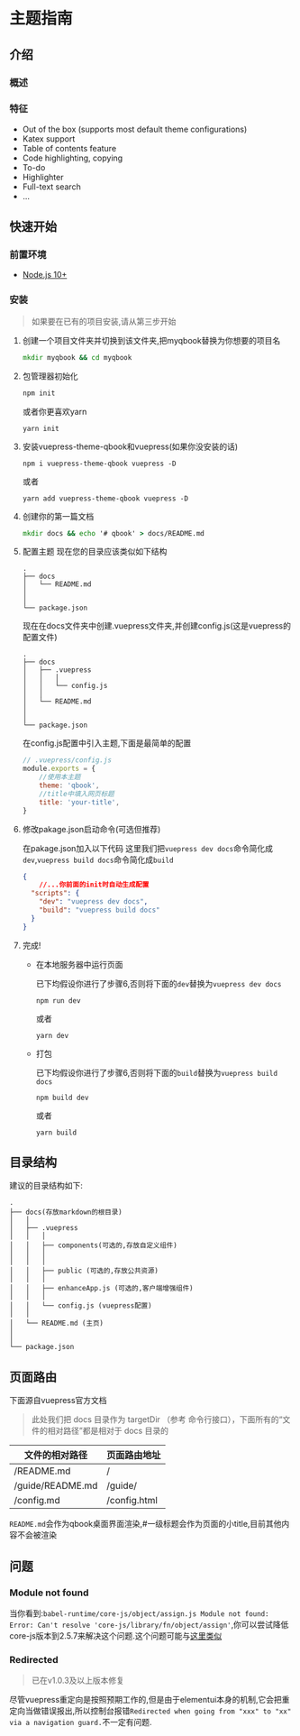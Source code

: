# 主题指南
## 介绍
### 概述

### 特征
- Out of the box (supports most default theme configurations)
- Katex support
- Table of contents feature
- Code highlighting, copying
- To-do
- Highlighter
- Full-text search
- ...

## 快速开始
### 前置环境
- [Node.js 10+](https://nodejs.org/en)

### 安装
> 如果要在已有的项目安装,请从第三步开始
1. 创建一个项目文件夹并切换到该文件夹,把myqbook替换为你想要的项目名
    ```cmd
    mkdir myqbook && cd myqbook
    ```
2. 包管理器初始化


    ```sh
    npm init
    ```

    或者你更喜欢yarn  

    ```
    yarn init 
    ```
3. 安装vuepress-theme-qbook和vuepress(如果你没安装的话)
    ```
    npm i vuepress-theme-qbook vuepress -D
    ```

    或者

    ```
    yarn add vuepress-theme-qbook vuepress -D
    ```
4. 创建你的第一篇文档
    ```cmd
    mkdir docs && echo '# qbook' > docs/README.md
    ```
5. 配置主题
    现在您的目录应该类似如下结构
     ```
    .
    ├── docs
    │   └── README.md
    │   
    │ 
    └── package.json
    ```
    现在在docs文件夹中创建.vuepress文件夹,并创建config.js(这是vuepress的配置文件)
    ```
    .
    ├── docs
    │   ├── .vuepress 
    │   │   │
    │   │   └── config.js
    │   │ 
    │   └── README.md
    │   
    │ 
    └── package.json
    ```
    在config.js配置中引入主题,下面是最简单的配置
    ```js
    // .vuepress/config.js
    module.exports = {
        //使用本主题
        theme: 'qbook',
        //title中填入网页标题
        title: 'your-title',
    }
    ```
6. 修改pakage.json启动命令(可选但推荐)
   
   在pakage.json加入以下代码
   这里我们把`vuepress dev docs`命令简化成`dev`,`vuepress build docs`命令简化成`build`
   
    ```json
    {
        //...你前面的init时自动生成配置
      "scripts": {
        "dev": "vuepress dev docs",
        "build": "vuepress build docs"
      }
    }
    ```

7. 完成!
   - 在本地服务器中运行页面

        已下均假设你进行了步骤6,否则将下面的`dev`替换为`vuepress dev docs`

        ```
        npm run dev
        ```
        或者
        ```
        yarn dev
        ```
   - 打包

        已下均假设你进行了步骤6,否则将下面的`build`替换为`vuepress build docs`

        ```
        npm build dev
        ```
        或者
        ```
        yarn build
        ```
 
## 目录结构
建议的目录结构如下:
```
.
├── docs(存放markdown的根目录)
│   │   
│   ├── .vuepress 
│   │   │
│   │   ├── components(可选的,存放自定义组件)
│   │   │
│   │   │
│   │   ├── public (可选的,存放公共资源)
│   │   │
│   │   ├── enhanceApp.js (可选的,客户端增强组件)
│   │   │
│   │   └── config.js (vuepress配置)
│   │ 
│   └── README.md (主页)
│   
│ 
└── package.json
```
## 页面路由

下面源自vuepress官方文档

> 此处我们把 docs 目录作为 targetDir （参考 命令行接口），下面所有的“文件的相对路径”都是相对于 docs 目录的

|文件的相对路径	   |页面路由地址  |
| ---              | ---          |
|/README.md	       |   /          |
|/guide/README.md  |  /guide/     | 
|/config.md	       | /config.html |

`README.md`会作为qbook桌面界面渲染,#一级标题会作为页面的小title,目前其他内容不会被渲染


## 问题
### Module not found
当你看到:`babel-runtime/core-js/object/assign.js Module not found: Error: Can't resolve 'core-js/library/fn/object/assign'`,你可以尝试降低core-js版本到2.5.7来解决这个问题.这个问题可能与[这里类似](https://stackoverflow.com/questions/55308769/module-not-found-error-cant-resolve-core-js-es6#:~:text=To%20resolve%20this%20error%2C%20you%20can%20downgrade%20the,In%20my%20case%2C%20with%20Angular%2C%20this%20works%20ok.)

### Redirected
> 已在v1.0.3及以上版本修复

尽管vuepress重定向是按照预期工作的,但是由于elementui本身的机制,它会把重定向当做错误报出,所以控制台报错`Redirected when going from "xxx" to "xx" via a navigation guard.`不一定有问题.